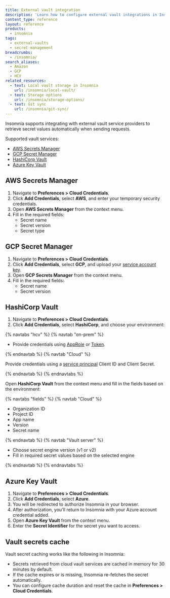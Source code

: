 ```yaml
---
title: External vault integration
description: 'Learn how to configure external vault integrations in Insomnia using AWS, GCP, Azure, and HashiCorp vault providers.'
content_type: reference
layout: reference
products:
  - insomnia
tags:
  - external-vaults
  - secret-management
breadcrumbs:
  - /insomnia/
search_aliases:
  - Amazon
  - GCP
  - HCV
related_resources:
  - text: Local vault storage in Insomnia
    url: /insomnia/local-vault/
  - text: Storage options
    url: /insomnia/storage-options/
  - text: Git sync
    url: /insomnia/git-sync/
---
```




Insomnia supports integrating with external vault service providers to retrieve secret values automatically when sending requests.

Supported vault services:

- [AWS Secrets Manager](https://aws.amazon.com/secrets-manager/)
- [GCP Secret Manager](https://cloud.google.com/security/products/secret-manager?hl=en)
- [HashiCorp Vault](https://developer.hashicorp.com/vault)
- [Azure Key Vault](https://azure.microsoft.com/en-us/products/key-vault)

## AWS Secrets Manager

1. Navigate to **Preferences > Cloud Credentials**.
1. Click **Add Credentials**, select **AWS**, and enter your temporary security credentials.
1. Open **AWS Secrets Manager** from the context menu.
1. Fill in the required fields:
   - Secret name
   - Secret version
   - Secret type

## GCP Secret Manager

1. Navigate to **Preferences > Cloud Credentials**.
1. Click **Add Credentials**, select **GCP**, and upload your [service account key](https://cloud.google.com/iam/docs/keys-create-delete).
1. Open **GCP Secrets Manager** from the context menu.
1. Fill in the required fields:
   - Secret name
   - Secret version

## HashiCorp Vault

1. Navigate to **Preferences > Cloud Credentials**.
1. Click **Add Credentials**, select **HashiCorp**, and choose your environment:

{% navtabs "hcv" %}
{% navtab "on-prem" %}

- Provide credentials using [AppRole](https://developer.hashicorp.com/vault/docs/auth/approle) or [Token](https://developer.hashicorp.com/vault/docs/auth/token).

{% endnavtab %}
{% navtab "Cloud" %}

Provide credentials using a [service principal](https://developer.hashicorp.com/hcp/docs/hcp/iam/service-principal#create-a-service-principal) Client ID and Client Secret.

{% endnavtab %}
{% endnavtabs %}


Open **HashiCorp Vault** from the context menu and fill in the fields based on the environment:

{% navtabs "fields" %}
{% navtab "Cloud" %}

- Organization ID
- Project ID
- App name
- Version
- Secret name

{% endnavtab %}
{% navtab "Vault server" %}

- Choose secret engine version (v1 or v2)
- Fill in required secret values based on the selected engine

{% endnavtab %}
{% endnavtabs %}


## Azure Key Vault

1. Navigate to **Preferences > Cloud Credentials**.
1. Click **Add Credentials**, select **Azure**.
1. You will be redirected to authorize Insomnia in your browser.
1. After authorization, you'll return to Insomnia with your Azure account credential added.
1. Open **Azure Key Vault** from the context menu.
1. Enter the **Secret Identifier** for the secret you want to access.

## Vault secrets cache

Vault secret caching works like the following in Insomnia:
- Secrets retrieved from cloud vault services are cached in memory for 30 minutes by default.
- If the cache expires or is missing, Insomnia re-fetches the secret automatically.
- You can configure cache duration and reset the cache in **Preferences > Cloud Credentials**.